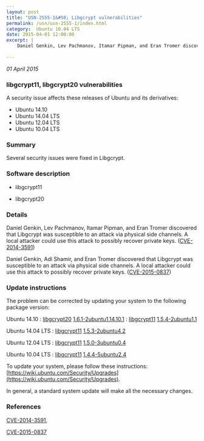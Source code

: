 ```yaml
---
layout: post
title: "USN-2555-1&#58; Libgcrypt vulnerabilities"
permalink: /usn/usn-2555-1/index.html
category:  Ubuntu 10.04 LTS
date: 2015-04-01 12:00:00
excerpt: |
    Daniel Genkin, Lev Pachmanov, Itamar Pipman, and Eran Tromer discovered that Libgcrypt was susceptible to an attack via physical side channels. A local attacker could use this attack to possibly recover private keys. ([CVE-2014-3591](http://people.ubuntu.com/~ubuntu-security/cve/CVE-2014-3591))
    
--- 
```

 
 

*01 April 2015*

### libgcrypt11, libgcrypt20 vulnerabilities

A security issue affects these releases of Ubuntu and its derivatives:

* Ubuntu 14.10
* Ubuntu 14.04 LTS
* Ubuntu 12.04 LTS
* Ubuntu 10.04 LTS

### Summary

Several security issues were fixed in Libgcrypt. 

### Software description

* libgcrypt11 

* libgcrypt20 

### Details

Daniel Genkin, Lev Pachmanov, Itamar Pipman, and Eran Tromer discovered that Libgcrypt was susceptible to an attack via physical side channels. A local attacker could use this attack to possibly recover private keys. ([CVE-2014-3591](http://people.ubuntu.com/~ubuntu-security/cve/CVE-2014-3591))

Daniel Genkin, Adi Shamir, and Eran Tromer discovered that Libgcrypt was susceptible to an attack via physical side channels. A local attacker could use this attack to possibly recover private keys. ([CVE-2015-0837](http://people.ubuntu.com/~ubuntu-security/cve/CVE-2015-0837)) 

### Update instructions

The problem can be corrected by updating your system to the following package version:

Ubuntu 14.10
 : [libgcrypt20](https://launchpad.net/ubuntu/+source/libgcrypt20) <span> [1.6.1-2ubuntu1.14.10.1](https://launchpad.net/ubuntu/+source/libgcrypt20/1.6.1-2ubuntu1.14.10.1) </span> 
 : [libgcrypt11](https://launchpad.net/ubuntu/+source/libgcrypt11) <span> [1.5.4-2ubuntu1.1](https://launchpad.net/ubuntu/+source/libgcrypt11/1.5.4-2ubuntu1.1) </span> 

Ubuntu 14.04 LTS
 : [libgcrypt11](https://launchpad.net/ubuntu/+source/libgcrypt11) <span> [1.5.3-2ubuntu4.2](https://launchpad.net/ubuntu/+source/libgcrypt11/1.5.3-2ubuntu4.2) </span> 

Ubuntu 12.04 LTS
 : [libgcrypt11](https://launchpad.net/ubuntu/+source/libgcrypt11) <span> [1.5.0-3ubuntu0.4](https://launchpad.net/ubuntu/+source/libgcrypt11/1.5.0-3ubuntu0.4) </span> 

Ubuntu 10.04 LTS
 : [libgcrypt11](https://launchpad.net/ubuntu/+source/libgcrypt11) <span> [1.4.4-5ubuntu2.4](https://launchpad.net/ubuntu/+source/libgcrypt11/1.4.4-5ubuntu2.4) </span> 

To update your system, please follow these instructions: [https://wiki.ubuntu.com/Security/Upgrades](https://wiki.ubuntu.com/Security/Upgrades).

In general, a standard system update will make all the necessary changes. 

### References

 
 [CVE-2014-3591](http://people.ubuntu.com/~ubuntu-security/cve/CVE-2014-3591), 

 [CVE-2015-0837](http://people.ubuntu.com/~ubuntu-security/cve/CVE-2015-0837)
 


